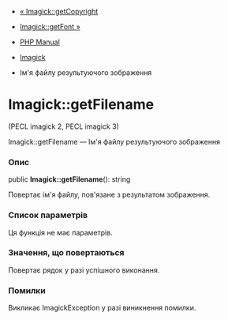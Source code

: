 - [« Imagick::getCopyright](imagick.getcopyright.md)
- [Imagick::getFont »](imagick.getfont.md)

- [PHP Manual](index.md)
- [Imagick](class.imagick.md)
- Ім'я файлу результуючого зображення

# Imagick::getFilename

(PECL imagick 2, PECL imagick 3)

Imagick::getFilename — Ім'я файлу результуючого зображення

### Опис

public **Imagick::getFilename**(): string

Повертає ім'я файлу, пов'язане з результатом зображення.

### Список параметрів

Ця функція не має параметрів.

### Значення, що повертаються

Повертає рядок у разі успішного виконання.

### Помилки

Викликає ImagickException у разі виникнення помилки.
